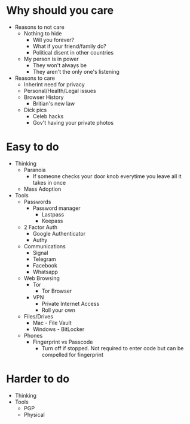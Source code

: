 # Why should you care
- Reasons to not care
  - Nothing to hide
    - Will you forever?
    - What if your friend/family do?
    - Political disent in other countries
  - My person is in power
    - They won't always be
    - They aren't the only one's listening
- Reasons to care
  - Inherint need for privacy
  - Personal/Health/Legal issues
  - Browser History
    - Britian's new law
  - Dick pics
    - Celeb hacks
    - Gov't having your private photos

# Easy to do
- Thinking
  - Paranoia
    - If someone checks your door knob everytime you leave all it takes in once
  - Mass Adoption
- Tools
  - Passwords
    - Password manager
      - Lastpass
      - Keepass
  - 2 Factor Auth
    - Google Authenticator
    - Authy
  - Communications
    - Signal
    - Telegram
    - Facebook
    - Whatsapp
  - Web Browsing
    - Tor
      - Tor Browser
    - VPN
      - Private Internet Access
      - Roll your own
  - Files/Drives
    - Mac - File Vault
    - Windows - BitLocker
  - Phones
    - Fingerprint vs Passcode
      - Turn off if stopped. Not required to enter code but can be compelled for fingerprint

# Harder to do
- Thinking
- Tools
  - PGP
  - Physical

